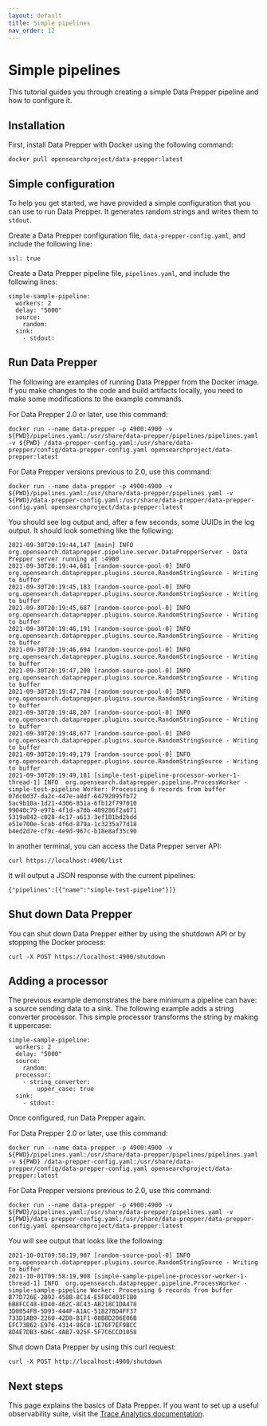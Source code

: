 ```yaml
---
layout: default
title: Simple pipelines
nav_order: 12
---
```


# Simple pipelines

This tutorial guides you through creating a simple Data Prepper pipeline and how to configure it.

## Installation

First, install Data Prepper with Docker using the following command:

```
docker pull opensearchproject/data-prepper:latest
```

## Simple configuration

To help you get started, we have provided a simple configuration that you can use to run Data Prepper. It generates random strings and writes them to `stdout`. 

Create a Data Prepper configuration file, `data-prepper-config.yaml`, and include the following line:

```
ssl: true
```

Create a Data Prepper pipeline file, `pipelines.yaml`, and include the following lines:

```
simple-sample-pipeline:
  workers: 2
  delay: "5000"
  source:
    random:
  sink:
    - stdout:
```

## Run Data Prepper

The following are examples of running Data Prepper from the Docker image. If you make changes to the code and build artifacts locally, you need to make some modifications to the example commands. 

For Data Prepper 2.0 or later, use this command:

```
docker run --name data-prepper -p 4900:4900 -v ${PWD}/pipelines.yaml:/usr/share/data-prepper/pipelines/pipelines.yaml -v ${PWD} /data-prepper-config.yaml:/usr/share/data-prepper/config/data-prepper-config.yaml opensearchproject/data-prepper:latest
```

For Data Prepper versions previous to 2.0, use this command:

```
docker run --name data-prepper -p 4900:4900 -v ${PWD}/pipelines.yaml:/usr/share/data-prepper/pipelines.yaml -v ${PWD}/data-prepper-config.yaml:/usr/share/data-prepper/data-prepper-config.yaml opensearchproject/data-prepper:latest
```

You should see log output and, after a few seconds, some UUIDs in the log output. It should look something like the following:

```
2021-09-30T20:19:44,147 [main] INFO  org.opensearch.dataprepper.pipeline.server.DataPrepperServer - Data Prepper server running at :4900
2021-09-30T20:19:44,681 [random-source-pool-0] INFO  org.opensearch.dataprepper.plugins.source.RandomStringSource - Writing to buffer
2021-09-30T20:19:45,183 [random-source-pool-0] INFO  org.opensearch.dataprepper.plugins.source.RandomStringSource - Writing to buffer
2021-09-30T20:19:45,687 [random-source-pool-0] INFO  org.opensearch.dataprepper.plugins.source.RandomStringSource - Writing to buffer
2021-09-30T20:19:46,191 [random-source-pool-0] INFO  org.opensearch.dataprepper.plugins.source.RandomStringSource - Writing to buffer
2021-09-30T20:19:46,694 [random-source-pool-0] INFO  org.opensearch.dataprepper.plugins.source.RandomStringSource - Writing to buffer
2021-09-30T20:19:47,200 [random-source-pool-0] INFO  org.opensearch.dataprepper.plugins.source.RandomStringSource - Writing to buffer
2021-09-30T20:19:47,704 [random-source-pool-0] INFO  org.opensearch.dataprepper.plugins.source.RandomStringSource - Writing to buffer
2021-09-30T20:19:48,207 [random-source-pool-0] INFO  org.opensearch.dataprepper.plugins.source.RandomStringSource - Writing to buffer
2021-09-30T20:19:48,677 [random-source-pool-0] INFO  org.opensearch.dataprepper.plugins.source.RandomStringSource - Writing to buffer
2021-09-30T20:19:49,179 [random-source-pool-0] INFO  org.opensearch.dataprepper.plugins.source.RandomStringSource - Writing to buffer
2021-09-30T20:19:49,181 [simple-test-pipeline-processor-worker-1-thread-1] INFO  org.opensearch.dataprepper.pipeline.ProcessWorker -  simple-test-pipeline Worker: Processing 6 records from buffer
07dc0d37-da2c-447e-a8df-64792095fb72
5ac9b10a-1d21-4306-851a-6fb12f797010
99040c79-e97b-4f1d-a70b-409286f2a671
5319a842-c028-4c17-a613-3ef101bd2bdd
e51e700e-5cab-4f6d-879a-1c3235a77d18
b4ed2d7e-cf9c-4e9d-967c-b18e8af35c90
```

In another terminal, you can access the Data Prepper server API:

```
curl https://localhost:4900/list
```

It will output a JSON response with the current pipelines:

```
{"pipelines":[{"name":"simple-test-pipeline"}]}
```


## Shut down Data Prepper

You can shut down Data Prepper either by using the shutdown API or by stopping the Docker process:

```
curl -X POST https://localhost:4900/shutdown
```

## Adding a processor

The previous example demonstrates the bare minimum a pipeline can have: a source sending data to a sink. The following example adds a string converter processor. This simple processor transforms the string by making it uppercase:

```
simple-sample-pipeline:
  workers: 2
  delay: "5000"
  source:
    random:
  processor:
    - string_converter:
        upper_case: true
  sink:
    - stdout:
```

Once configured, run Data Prepper again.

For Data Prepper 2.0 or later, use this command:

```
docker run --name data-prepper -p 4900:4900 -v ${PWD}/pipelines.yaml:/usr/share/data-prepper/pipelines/pipelines.yaml -v ${PWD} /data-prepper-config.yaml:/usr/share/data-prepper/config/data-prepper-config.yaml opensearchproject/data-prepper:latest
```

For Data Prepper versions previous to 2.0, use this command:

```
docker run --name data-prepper -p 4900:4900 -v ${PWD}/pipelines.yaml:/usr/share/data-prepper/pipelines.yaml -v ${PWD}/data-prepper-config.yaml:/usr/share/data-prepper/data-prepper-config.yaml opensearchproject/data-prepper:latest
```

You will see output that looks like the following:

```
2021-10-01T09:58:19,907 [random-source-pool-0] INFO  org.opensearch.dataprepper.plugins.source.RandomStringSource - Writing to buffer
2021-10-01T09:58:19,908 [simple-sample-pipeline-processor-worker-1-thread-1] INFO  org.opensearch.dataprepper.pipeline.ProcessWorker -  simple-sample-pipeline Worker: Processing 6 records from buffer
B77D726E-2B92-458B-8C14-E5F8C403F1B0
6B8FCC48-ED40-462C-8C43-AB218C1DA478
3D0054FB-5D93-444F-A1AC-51827BD4FF37
733D1AB9-2260-42D8-B1F1-08B8D206E06B
EFC73B62-E976-4314-86C8-1E76F7EF9BCC
8D4E7DB3-6D6C-4AB7-925F-5F7C6CCD1058
```

Shut down Data Prepper by using this curl request:

```
curl -X POST http://localhost:4900/shutdown
```

## Next steps

This page explains the basics of Data Prepper. If you want to set up a useful observability suite, visit the [Trace Analytics documentation](trace_analytics.md).
